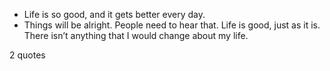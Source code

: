 - Life is so good, and it gets better every day.
 - Things will be alright. People need to hear that. Life is good, just as it is. There isn’t anything that I would change about my life.

2 quotes